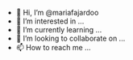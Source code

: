 - 👋 Hi, I’m @mariafajardoo
- 👀 I’m interested in ...
- 🌱 I’m currently learning ...
- 💞️ I’m looking to collaborate on ...
- 📫 How to reach me ...

<!---
mariafajardoo/mariafajardoo is a ✨ special ✨ repository because its `README.md` (this file) appears on your GitHub profile.
You can click the Preview link to take a look at your changes.
--->
